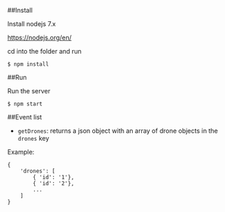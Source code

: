 ##Install

Install nodejs 7.x

https://nodejs.org/en/

cd into the folder and run

```
$ npm install
```

##Run

Run the server

```
$ npm start
```

##Event list

- ```getDrones```: returns a json object with an array of drone objects in the ```drones``` key

Example:

```
{
    'drones': [
        { 'id': '1'},
        { 'id': '2'},
        ...
    ]
}
